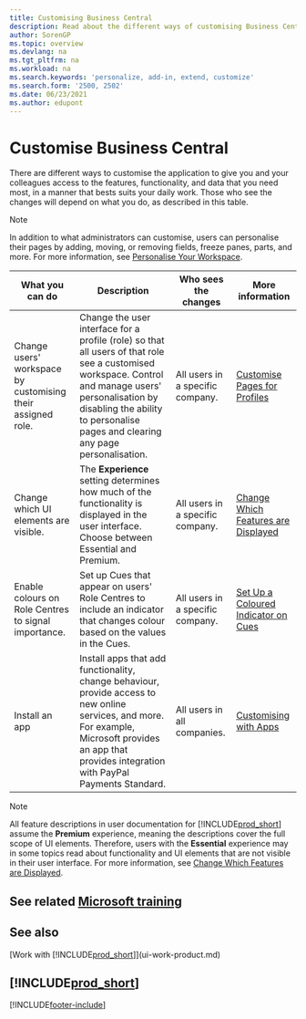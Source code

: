 ```yaml
---
title: Customising Business Central
description: Read about the different ways of customising Business Central to improve access to functionality and features you need most as suits your daily work.
author: SorenGP
ms.topic: overview
ms.devlang: na
ms.tgt_pltfrm: na
ms.workload: na
ms.search.keywords: 'personalize, add-in, extend, customize'
ms.search.form: '2500, 2502'
ms.date: 06/23/2021
ms.author: edupont
---
```

# Customise Business Central

There are different ways to customise the application to give you and your colleagues access to the features, functionality, and data that you need most, in a manner that bests suits your daily work. Those who see the changes will depend on what you do, as described in this table.

> [!NOTE]
> In addition to what administrators can customise, users can personalise their pages by adding, moving, or removing fields, freeze panes, parts, and more. For more information, see [Personalise Your Workspace](ui-personalization-user.md).

| What you can do    |  Description  |  Who sees the changes  |  More information  |
|-----|---------------|---------|-------|
|Change users' workspace by customising their assigned role.|Change the user interface for a profile (role) so that all users of that role see a customised workspace. Control and manage users' personalisation by disabling the ability to personalise pages and clearing any page personalisation.|All users in a specific company.|[Customise Pages for Profiles](ui-personalization-manage.md)|
|Change which UI elements are visible.|The **Experience** setting determines how much of the functionality is displayed in the user interface. Choose between Essential and Premium.|All users in a specific company.|[Change Which Features are Displayed](ui-experiences.md)|
|Enable colours on Role Centres to signal importance.|Set up Cues that appear on users' Role Centres to include an indicator that changes colour based on the values in the Cues.|All users in a specific company.|[Set Up a Coloured Indicator on Cues](admin-how-set-up-colored-indicator-on-cues.md)|
|Install an app|Install apps that add functionality, change behaviour, provide access to new online services, and more. For example, Microsoft provides an app that provides integration with PayPal Payments Standard.|All users in all companies.|[Customising with Apps](ui-extensions.md)|

> [!NOTE]
> All feature descriptions in user documentation for [!INCLUDE[prod_short](includes/prod_short.md)] assume the **Premium** experience, meaning the descriptions cover the full scope of UI elements. Therefore, users with the **Essential** experience may in some topics read about functionality and UI elements that are not visible in their user interface. For more information, see [Change Which Features are Displayed](ui-experiences.md).

## See related [Microsoft training](/training/paths/tailor-roles-design-ui/)

## See also

[Work with [!INCLUDE[prod_short](includes/prod_short.md)]](ui-work-product.md)  

## [!INCLUDE[prod_short](includes/free_trial_md.md)]  


[!INCLUDE[footer-include](includes/footer-banner.md)]
